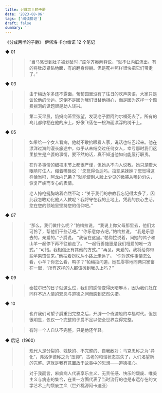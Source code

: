 ```yaml
---
title: 分成两半的子爵
date: '2023-08-06'
tags: ['阅读摘记']
draft: false
summary: ''
---
```


《分成两半的子爵》
伊塔洛·卡尔维诺
12 个笔记

◆ 01

> > “当马感觉到肚子被划破时，”库尔齐奥解释说，“就不让内脏流出。有的将肚皮紧贴地面，有的翻身仰躺。但是死神照样很快把它们带走了。”

◆ 03

> > 由于梅达尔多还不露面，葡萄园里没有了往日的欢声笑语，大家只是议论他的命运。这倒不是因为我们很替他担心，而是因为这样一个颇费揣测的话题很是助人谈兴。

> > 第二天早晨，奶妈向笼里张望，发现老子爵阿约尔福死去了。所有的鸟儿都停栖在他的床上，好像飞落在一根海面漂浮的树干上。

◆ 05

> > 如果给一个女人看病，他就不敢抬眼看人家，说话也结巴起来。他在漂洋过海的漫长旅途中，似乎从未结交过任何女人，幸亏那时我们这里接生是产婆的事情，要不然的话，真不知道他如何能履行职责。

> > 在许多事情的细枝末节上都很严谨，但她从不向人说教。她只是瞪大眼睛盯住人，绷着嘴唇说：“您觉得合适吗，拉凯莱妹妹？您觉得这样恰当吗，阿龙内兄弟？”就能使别人脸上少见的微笑从嘴边消失，恢复严峻而专心的表情。

> > 老人挎枪挺胸站着岿然不动：“关于我们的宗教我忘记得太多了，因此我怎敢劝化他人入教呢？我将守在我的土地上，凭我的良心生活。您在您的领地里坚持您的信仰吧。”

◆ 07

> > “那么，我们做什么呢？”帕梅拉说。
> > “我说上你父母那里去，他们太可怜了，帮他们干些活吧。”
> > “你乐意你去吧。”帕梅拉说。
> > “我是乐意去的，亲爱的。”子爵说。
> > “我留在这里。”帕梅拉说着，同她的鸭子和山羊一起停下再不往前走了。
> > “一起行善施惠是我们相爱的唯一方式。”
> > “可惜。我相信还有其他的方式。”
> > “再见，亲爱的。我将给你带些苹果馅饼来。”他拄着拐杖从小路上走远了。
> > “你对这件事情怎么看，小羊？你怎么看，鸭子？”帕梅拉问道，她孤零零地同两只家畜在一起，“所有这样的人都该摊到我头上吗？”

◆ 09

> > 泰拉尔巴的日子就这么过，我们的感情变得灰暗麻木，因为我们处在同样不近人情的邪恶与道德之间而感到茫然失措。

◆ 10

> > 也许我们可望子爵重归完整之后，开辟一个奇迹般的幸福时代。但是很明显，仅仅一个完整的子爵不足以使全世界变得完整。

> > 有时一个人自认不完整，只是他还年轻。

◆ 后记（1960）

> > 现代人是分裂的、残缺的、不完整的、自我敌对；马克思称之为“异化”，弗洛伊德称之为“压抑”，古老的和谐状态丧失了，人们渴望新的完整。这就是我有意置放于故事中的思想——道德核心。

> > 对于我而言，麻疯病人代表享乐主义、无责任感、快乐的颓废、唯美主义与病态的集合，在某一方面代表了当时流行的也是永远存在的文学艺术上的颓废主义（世外桃源阿卡迪亚）
